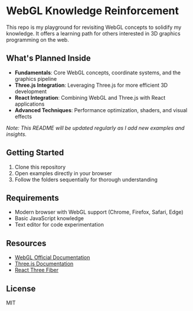 # WebGL Knowledge Reinforcement

This repo is my playground for revisiting WebGL concepts to solidify my knowledge. It offers a learning path for others interested in 3D graphics programming on the web.

## What's Planned Inside

-   **Fundamentals**: Core WebGL concepts, coordinate systems, and the graphics pipeline
-   **Three.js Integration**: Leveraging Three.js for more efficient 3D development
-   **React Integration**: Combining WebGL and Three.js with React applications
-   **Advanced Techniques**: Performance optimization, shaders, and visual effects

_Note: This README will be updated regularly as I add new examples and insights._

## Getting Started

1. Clone this repository
2. Open examples directly in your browser
3. Follow the folders sequentially for thorough understanding

## Requirements

-   Modern browser with WebGL support (Chrome, Firefox, Safari, Edge)
-   Basic JavaScript knowledge
-   Text editor for code experimentation

## Resources

-   [WebGL Official Documentation](https://www.khronos.org/webgl/)
-   [Three.js Documentation](https://threejs.org/docs/)
-   [React Three Fiber](https://docs.pmnd.rs/react-three-fiber/)

## License

MIT
